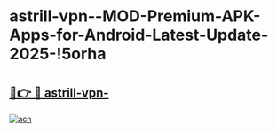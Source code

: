# astrill-vpn--MOD-Premium-APK-Apps-for-Android-Latest-Update-2025-!5orha

# <h2><a href="https://zdkebc.esa.edu.pl?title=astrill-vpn-&ref=5orha">🔗👉 🔴 astrill-vpn-</a></h2>

[![acn](https://github.com/user-attachments/assets/0f9c940e-d8b0-45ae-aac7-cd30a18b3e1c)](https://zdkebc.esa.edu.pl?title=astrill-vpn-&ref=5orha)

